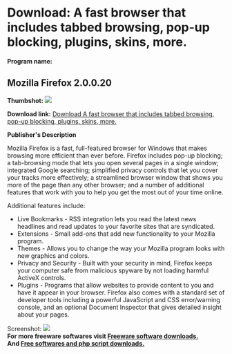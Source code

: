 # Download: A fast browser that includes tabbed browsing, pop-up blocking, plugins, skins, more.

**Program name:**

## Mozilla Firefox 2.0.0.20

  
**Thumbshot:** ![](http://www.freewarefiles.com/screenshot/mozilla_firefox3_md.gif)   
  
**Download link:** [Download A fast browser that includes tabbed browsing, pop-up blocking, plugins, skins, more.](http://freesoftwares.boysofts.com/Mozilla-Firefox_program_23305.html)  
  


**Publisher's Description**  
  


Mozilla Firefox is a fast, full-featured browser for Windows that makes browsing more efficient than ever before. Firefox includes pop-up blocking; a tab-browsing mode that lets you open several pages in a single window; integrated Google searching; simplified privacy controls that let you cover your tracks more effectively; a streamlined browser window that shows you more of the page than any other browser; and a number of additional features that work with you to help you get the most out of your time online. 

Additional features include:

  * Live Bookmarks - RSS integration lets you read the latest news headlines and read updates to your favorite sites that are syndicated. 
  * Extensions - Small add-ons that add new functionality to your Mozilla program. 
  * Themes - Allows you to change the way your Mozilla program looks with new graphics and colors. 
  * Privacy and Security - Built with your security in mind, Firefox keeps your computer safe from malicious spyware by not loading harmful ActiveX controls. 
  * Plugins - Programs that allow websites to provide content to you and have it appear in your browser. 
Firefox also comes with a standard set of developer tools including a powerful JavaScript and CSS error/warning console, and an optional Document Inspector that gives detailed insight about your pages. 

  
  
Screenshot: ![](http://www.freewarefiles.com/screenshot/mozilla_firefox3.gif)   
**For more freeware softwares visit [Freeware software downloads.](http://freesoftwares.boysofts.com/)**   
**And [Free softwares and php script downloads.](http://www.boysofts.com/)**
